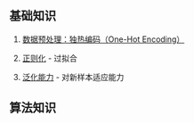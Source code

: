 ## 基础知识
1. [数据预处理：独热编码（One-Hot Encoding）](http://blog.csdn.net/pipisorry/article/details/61193868)

2. [正则化](https://www.zhihu.com/question/20924039) - 过拟合

3. [泛化能力](https://baike.baidu.com/item/%E6%B3%9B%E5%8C%96%E8%83%BD%E5%8A%9B/3323240?fr=aladdin) - 对新样本适应能力

## 算法知识

